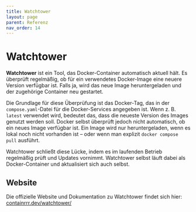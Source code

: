```yaml
---
title: Watchtower
layout: page
parent: Referenz
nav_order: 14
---
```


# Watchtower

**Watchtower** ist ein Tool, das Docker-Container automatisch aktuell hält. Es überprüft regelmäßig, ob für ein verwendetes Docker-Image eine neuere Version verfügbar ist. Falls ja, wird das neue Image heruntergeladen und der zugehörige Container neu gestartet.

Die Grundlage für diese Überprüfung ist das Docker-Tag, das in der `compose.yaml`-Datei für die Docker-Services angegeben ist. Wenn z. B. `latest` verwendet wird, bedeutet das, dass die neueste Version des Images genutzt werden soll. Docker selbst überprüft jedoch nicht automatisch, ob ein neues Image verfügbar ist. Ein Image wird nur heruntergeladen, wenn es lokal noch nicht vorhanden ist – oder wenn man explizit `docker compose pull` ausführt.

Watchtower schließt diese Lücke, indem es im laufenden Betrieb regelmäßig prüft und Updates vornimmt. Watchtower selbst läuft dabei als Docker-Container und aktualisiert sich auch selbst.

## Website

Die offizielle Website und Dokumentation zu Watchtower findet sich hier:
[containrrr.dev/watchtower/](https://containrrr.dev/watchtower/)

